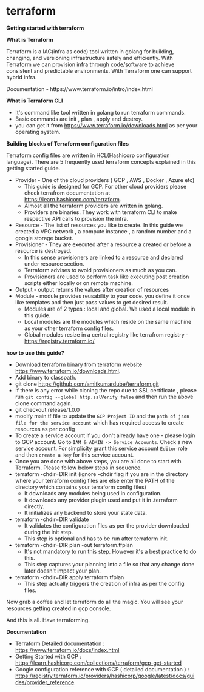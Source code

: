 # terraform

<b>Getting started with terraform</b>

<b>What is Terraform</b>
<p>Terraform is a IAC(infra as code) tool written in golang for building, changing, and versioning infrastructure safely and efficiently. With Terraform we can provision infra through code/software to achieve consistent and predictable environments. With Terraform one can support hybrid infra.</p>
<p>Documentation - https://www.terraform.io/intro/index.html </p>

<b>What is Terraform CLI</b> 
- It's command like tool written in golang to run terraform commands.
- Basic commands are init , plan , apply and destroy. 
- you can get it from https://www.terraform.io/downloads.html as per your operating system.

<b>Building blocks of Terraform configuration files</b> 
<p>Terraform config files are written in HCL(Hashicorp configuration language). There are 5 frequently used terraform concepts explained in this getting started guide.</p>

- Provider - One of the cloud providers ( GCP , AWS , Docker , Azure etc)
    - This guide is designed for GCP. For other cloud providers please check terrafrom documentation at <a>https://learn.hashicorp.com/terraform.
    - Almost all the terraform providers are written in golang.
    - Providers are binaries. They work with terraform CLI to make respective API calls to provision the infra.
- Resource - The list of resources you like to create. In this guide we created a VPC network ,  a compute instance , a random number and a google storage bucket.
- Provisioner - They are executed after a resource a created or before a resource is destroyed.
    - In this sense provisioners are linked to a resource and declared under resource section.
    - Terraform advises to avoid provisioners as much as you can.
    - Provisioners are used to perform task like executing post creation scripts either locally or on remote machine.
- Output - output returns the values after creation of resources
- Module - module provides reusability to your code. you define it once like templates and then just pass values to get desired result.
    - Modules are of 2 types : local and global. We used a local module in this guide.
    - Local modules are the modules which reside on the same machine as your other terraform config files.
    - Global modules resize in a certral registry like terrafrom registry - https://registry.terraform.io/

<b> how to use this guide? </b>

- Download terraform binary from terraform website <a>https://www.terraform.io/downloads.html.
- Add binary to classpath.
- git clone https://github.com/amitkumardube/terraform.git
- If there is any error while cloning the repo due to SSL certificate , please run `git config --global http.sslVerify false` and then run the above clone command again.
- git checkout release/1.0.0
- modify main.tf file to update the `GCP Project ID` and the `path of json file for the service account` which has required access to create resources as per config
- To create a service account if you don't already have one - please login to GCP account. Go to `IAM & ADMIN -> Service Accounts`. Check a new service account. For simplicity grant this service account `Editor` role and then `create a key` for this service account.
- Once you are done with above steps, you are all done to start with Terraform. Please follow below steps in sequence.
- terraform -chdir=DIR init (ignore -chdir flag if you are in the directory where your terraform config files are else enter the PATH of the directory which contains your terraform config files)
    - It downloads any modules being used in configuration.
    - It downloads any provider plugin used and put it in .terraform directly.
    - It initializes any backend to store your state data.
- terraform -chdir=DIR validate
    - It validates the configuration files as per the provider downloaded during the init step.
    - This step is optional and has to be run after terraform init. 
- terraform -chdir=DIR plan -out terraform.tfplan
    - It's not mandatory to run this step. However it's a best practice to do this.
    - This step captures your planning into a file so that any change done later doesn't impact your plan.
- terraform -chdir=DIR apply terraform.tfplan
    - This step actually triggers the creation of infra as per the config files.

Now grab a coffee and let terraform do all the magic. You will see your resources getting created in gcp console.

And this is all. Have terraforming.

<b>Documentation</b>
- Terraform Detailed documentation : https://www.terraform.io/docs/index.html
- Getting Started with GCP : https://learn.hashicorp.com/collections/terraform/gcp-get-started
- Google configuration reference with GCP ( detailed documentation ) : https://registry.terraform.io/providers/hashicorp/google/latest/docs/guides/provider_reference

